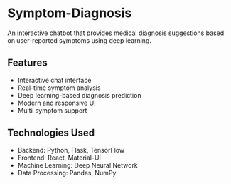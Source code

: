 # Symptom-Diagnosis

An interactive chatbot that provides medical diagnosis suggestions based on user-reported symptoms using deep learning.

## Features

- Interactive chat interface
- Real-time symptom analysis
- Deep learning-based diagnosis prediction
- Modern and responsive UI
- Multi-symptom support


## Technologies Used

- Backend: Python, Flask, TensorFlow
- Frontend: React, Material-UI
- Machine Learning: Deep Neural Network
- Data Processing: Pandas, NumPy 
